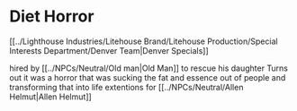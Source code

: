 # Diet Horror

[[../Lighthouse Industries/Litehouse Brand/Litehouse Production/Special Interests Department/Denver Team|Denver Specials]]

hired by [[../NPCs/Neutral/Old man|Old Man]] to rescue his daughter
Turns out it was a horror that was sucking the fat and essence out of people and transforming that into life extentions for [[../NPCs/Neutral/Allen Helmut|Allen Helmut]]